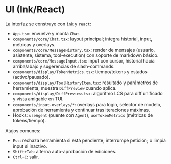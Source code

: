 # UI (Ink/React)

La interfaz se construye con `ink` y `react`:
- `App.tsx`: envuelve y monta `Chat`.
- `components/core/Chat.tsx`: layout principal; integra historial, input, métricas y overlays.
- `components/core/MessageHistory.tsx`: render de mensajes (usuario, asistente, sistema, tool-execution) con soporte de markdown básico.
- `components/core/MessageInput.tsx`: input con cursor, historial hacia arriba/abajo y sugerencias de slash-commands.
- `components/display/TokenMetrics.tsx`: tiempo/tokens y estados (activo/pausado).
- `components/display/ToolHistoryItem.tsx`: resultado y parámetros de herramienta; muestra `DiffPreview` cuando aplica.
- `components/display/DiffPreview.tsx`: algoritmo LCS para diff unificado y vista amigable en TUI.
- `components/input-overlays/*`: overlays para login, selector de modelo, aprobación de herramienta y continuar tras iteraciones máximas.
- Hooks: `useAgent` (puente con `Agent`), `useTokenMetrics` (métricas de tokens/tiempo).

Atajos comunes:
- `Esc`: rechaza herramienta si está pendiente; interrumpe petición; o limpia input si inactivo.
- `Shift+Tab`: alterna auto-aprobación de ediciones.
- `Ctrl+C`: salir.
